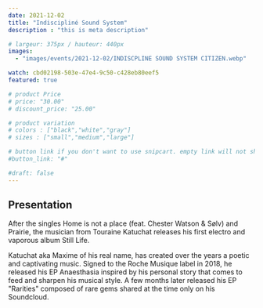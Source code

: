 ```yaml
---
date: 2021-12-02
title: "Indiscipliné Sound System"
description : "this is meta description"

# largeur: 375px / hauteur: 440px
images: 
  - "images/events/2021-12-02/INDISCPLINE SOUND SYSTEM CITIZEN.webp"

watch: cbd02198-503e-47e4-9c50-c428eb80eef5
featured: true

# product Price
# price: "30.00"
# discount_price: "25.00"

# product variation
# colors : ["black","white","gray"]
# sizes : ["small","medium","large"]

# button link if you don't want to use snipcart. empty link will not show button
#button_link: "#"

#draft: false
---
```


## Presentation

After the singles Home is not a place (feat. Chester Watson & Sølv) and Prairie, the musician from Touraine Katuchat releases his first electro and vaporous album Still Life.

Katuchat aka Maxime of his real name, has created over the years a poetic and captivating music. Signed to the Roche Musique label in 2018, he released his EP Anaesthasia inspired by his personal story that comes to feed and sharpen his musical style. A few months later released his EP "Rarities" composed of rare gems shared at the time only on his Soundcloud.